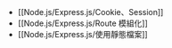 - [[Node.js/Express.js/Cookie、Session]]
- [[Node.js/Express.js/Route 模組化]]
- [[Node.js/Express.js/使用靜態檔案]]